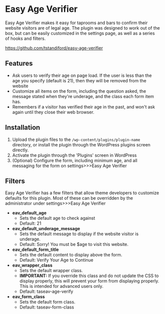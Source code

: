 # Easy Age Verifier #

Easy Age Verifier makes it easy for taprooms and bars to confirm their website visitors are of legal age. The plugin was designed to work out of the box, but can be easily customized in the settings page, as well as a series of hooks and filters.

https://github.com/tstandiford/easy-age-verifier

## Features ##
* Ask users to verify their age on page load. If the user is less than the age you specify (default is 21), then they will be removed from the website
* Customize all items on the form, including the question asked, the message stated when they're underage, and the class each form item has.
* Remembers if a visitor has verified their age in the past, and won't ask again until they close their web browser.

## Installation ##

1. Upload the plugin files to the `/wp-content/plugins/plugin-name` directory, or install the plugin through the WordPress plugins screen directly.
2. Activate the plugin through the 'Plugins' screen in WordPress
3. (Optional) Configure the form, including minimum age, and all messaging for the form on settings>>>Easy Age Verifier

## Filters ##

Easy Age Verifier has a few filters that allow theme developers to customize defaults for this plugin. Most of these can be overridden by the administrator under settings>>>Easy Age Verifier

* **eav_default_age**
  * Sets the default age to check against
  * Default: 21
* **eav_default_underage_message**
  * Sets the default message to display if the website visitor is underage.
  * Default: Sorry! You must be $age to visit this website.
* **eav_default_form_title**
  * Sets the default content to display above the form.
  * Default: Verify Your Age to Continue
* **eav_wrapper_class**
  * Sets the default wrapper class.
  * **IMPORTANT:** If you override this class and do not update the CSS to display properly, this will prevent your form from displaying properly. This is intended for advanced users only.
  * Default: taseav-age-verify
* **eav_form_class**
  * Sets the default form class.
  * Default: taseav-form-class
